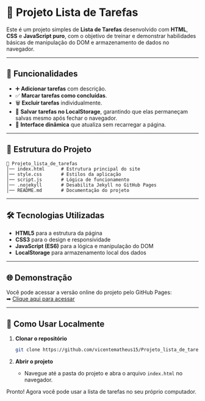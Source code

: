 # 📝 Projeto Lista de Tarefas

Este é um projeto simples de **Lista de Tarefas** desenvolvido com **HTML**, **CSS** e **JavaScript puro**, com o objetivo de treinar e demonstrar habilidades básicas de manipulação do DOM e armazenamento de dados no navegador.

---

## 🚀 Funcionalidades

- ➕ **Adicionar tarefas** com descrição.
- ✅ **Marcar tarefas como concluídas**.
- 🗑 **Excluir tarefas** individualmente.
- 💾 **Salvar tarefas no LocalStorage**, garantindo que elas permaneçam salvas mesmo após fechar o navegador.
- 🔄 **Interface dinâmica** que atualiza sem recarregar a página.

---

## 📂 Estrutura do Projeto

```
📁 Projeto_lista_de_tarefas
│── index.html      # Estrutura principal do site
│── style.css       # Estilos da aplicação
│── script.js       # Lógica de funcionamento
│── .nojekyll       # Desabilita Jekyll no GitHub Pages
│── README.md       # Documentação do projeto
```

---

## 🛠 Tecnologias Utilizadas

- **HTML5** para a estrutura da página
- **CSS3** para o design e responsividade
- **JavaScript (ES6)** para a lógica e manipulação do DOM
- **LocalStorage** para armazenamento local dos dados

---

## 🌐 Demonstração

Você pode acessar a versão online do projeto pelo GitHub Pages:  
➡ [Clique aqui para acessar](https://vicentematheus15.github.io/Projeto_lista_de_tarefas/)

---


## 📌 Como Usar Localmente

1. **Clonar o repositório**
   ```bash
   git clone https://github.com/vicentematheus15/Projeto_lista_de_tarefas.git
   ```

2. **Abrir o projeto**
   - Navegue até a pasta do projeto e abra o arquivo `index.html` no navegador.

Pronto! Agora você pode usar a lista de tarefas no seu próprio computador.
